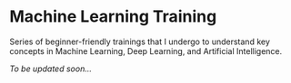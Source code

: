 # Machine Learning Training
Series of beginner-friendly trainings that I undergo to understand key concepts in Machine Learning, Deep Learning, and Artificial Intelligence.

*To be updated soon...*
